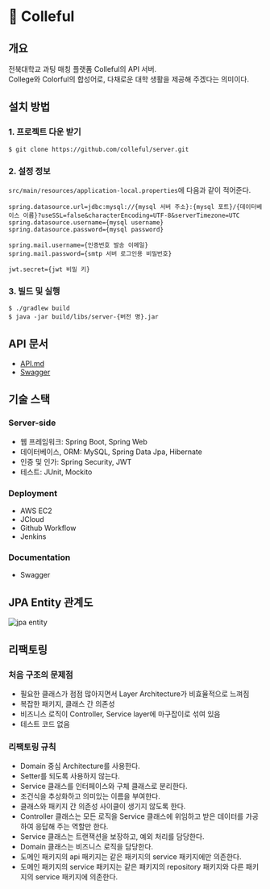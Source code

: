 # 🌈 Colleful

## 개요

전북대학교 과팅 매칭 플랫폼 Colleful의 API 서버.  
College와 Colorful의 합성어로, 다채로운 대학 생활을 제공해 주겠다는 의미이다.

## 설치 방법

### 1. 프로젝트 다운 받기

```
$ git clone https://github.com/colleful/server.git
```

### 2. 설정 정보

`src/main/resources/application-local.properties`에 다음과 같이 적어준다.

```
spring.datasource.url=jdbc:mysql://{mysql 서버 주소}:{mysql 포트}/{데이터베이스 이름}?useSSL=false&characterEncoding=UTF-8&serverTimezone=UTC
spring.datasource.username={mysql username}
spring.datasource.password={mysql password}

spring.mail.username={인증번호 발송 이메일}
spring.mail.password={smtp 서버 로그인용 비밀번호}

jwt.secret={jwt 비밀 키}
```

### 3. 빌드 및 실행

```
$ ./gradlew build
$ java -jar build/libs/server-{버전 명}.jar
```

## API 문서

* [API.md](/API.md)
* [Swagger](http://203.254.143.247:8080/swagger-ui.html)

## 기술 스택

### Server-side

- 웹 프레임워크: Spring Boot, Spring Web
- 데이터베이스, ORM: MySQL, Spring Data Jpa, Hibernate
- 인증 및 인가: Spring Security, JWT
- 테스트: JUnit, Mockito

### Deployment

- AWS EC2
- JCloud
- Github Workflow
- Jenkins

### Documentation

- Swagger

## JPA Entity 관계도

![jpa entity](https://user-images.githubusercontent.com/55437583/104817272-9fbe7d80-5863-11eb-8ffe-5e2d646694d0.png)

## 리팩토링

### 처음 구조의 문제점

- 필요한 클래스가 점점 많아지면서 Layer Architecture가 비효율적으로 느껴짐
- 복잡한 패키지, 클래스 간 의존성
- 비즈니스 로직이 Controller, Service layer에 마구잡이로 섞여 있음
- 테스트 코드 없음

### 리팩토링 규칙

- Domain 중심 Architecture를 사용한다.
- Setter를 되도록 사용하지 않는다.
- Service 클래스를 인터페이스와 구체 클래스로 분리한다.
- 조건식을 추상화하고 의미있는 이름을 부여한다.
- 클래스와 패키지 간 의존성 사이클이 생기지 않도록 한다.
- Controller 클래스는 모든 로직을 Service 클래스에 위임하고 받은 데이터를 가공하여 응답해 주는 역할만 한다.
- Service 클래스는 트랜잭션을 보장하고, 예외 처리를 담당한다.
- Domain 클래스는 비즈니스 로직을 담당한다.
- 도메인 패키지의 api 패키지는 같은 패키지의 service 패키지에만 의존한다.
- 도메인 패키지의 service 패키지는 같은 패키지의 repository 패키지와 다른 패키지의 service 패키지에 의존한다.
